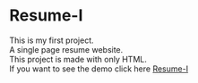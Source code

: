 # Resume-I
This is my first project.<br>A single page resume website.<br>This project is made with only HTML.<br>If you want to see the demo click here <a href="https://glow-echo.github.io/Resume-I/">Resume-I</a>

